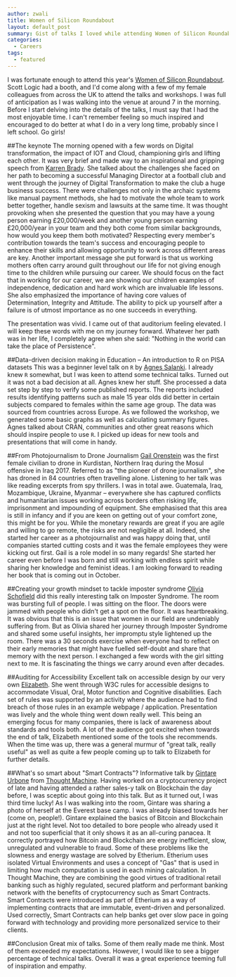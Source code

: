 ```yaml
---
author: zwali
title: Women of Silicon Roundabout
layout: default_post
summary: Gist of talks I loved while attending Women of Silicon Roundabout. The talks were a great mix on Diversity and Inclusion, Championing women, Technology and Motivation.
categories:
  - Careers
tags:
  - featured
---
```


I was fortunate enough to attend this year's [Women of Silicon Roundabout](https://www.women-in-technology.com/). Scott Logic had a booth, and I'd come along with a few of my female colleagues from across the UK to attend the talks and workshops. I was full of anticipation as I was walking into the venue at around 7 in the morning. Before I start delving into the details of the talks, I must say that I had the most enjoyable time. I can't remember feeling so much inspired and encouraged to do better at what I do in a very long time, probably since I left school. Go girls!

##The keynote
The morning opened with a few words on Digital transformation, the impact of IOT and Cloud, championing girls and lifting each other. It was very brief and made way to an inspirational and gripping speech from [Karren Brady](https://en.wikipedia.org/wiki/Karren_Brady). She talked about the challenges she faced on her path to becoming a successful Managing Director at a football club and went through the journey of Digital Transformation to make the club a huge business success. There were challenges not only in the archaic systems like manual payment methods, she had to motivate the whole team to work better together, handle sexism and lawsuits at the same time. It was thought provoking when she presented the question that you may have a young person earning £20,000/week and another young person earning £20,000/year in your team and they both come from similar backgrounds, how would you keep them both motivated? Respecting every member's contribution towards the team's success and encouraging people to enhance their skills and allowing opportunity to work across different areas are key. Another important message she put forward is that us working mothers often carry around guilt throughout our life for not giving enough time to the children while pursuing our career. We should focus on the fact that in working for our career, we are showing our children examples of independence, dedication and hard work which are invaluable life lessons. She also emphasized the importance of having core values of Determination, Integrity and Attitude.  The ability to pick up yourself after a failure is of utmost importance as no one succeeds in everything.

The presentation was vivid. I came out of that auditorium feeling elevated. I will keep these words with me on my journey forward. Whatever her path was in her life, I completely agree when she said: "Nothing in the world can take the place of Persistence".  

##Data-driven decision making in Education – An introduction to R on PISA datasets
This was a beginner level talk on `R` by [Agnes Salanki](https://twitter.com/salankia?lang=en). I already knew `R` somewhat, but I was keen to attend some technical talks. Turned out it was not a bad decision at all. Agnes knew her stuff. She processed a data set step by step to verify some published reports. The reports included results identifying patterns such as male 15 year olds did better in certain subjects compared to females within the same age group. The data was sourced from countries across Europe. As we followed the workshop, we generated some basic graphs as well as calculating summary figures. Agnes talked about CRAN, communities and other great reasons which should inspire people to use `R`. I picked up ideas for new tools and presentations that will come in handy.

##From Photojournalism to Drone Journalism
[Gail Orenstein](https://www.gailorenstein.com/) was the first female civilian to drone in Kurdistan, Northern Iraq during the Mosul offensive in Iraq 2017. Referred to as "the pioneer of drone journalism", she has droned in 84 countries often travelling alone.  Listening to her talk was like reading excerpts from spy thrillers. I was in total awe. Guatemala, Iraq, Mozambique, Ukraine, Myanmar – everywhere she has captured conflicts and humanitarian issues working across borders often risking life, imprisonment and impounding of equipment. She emphasised that this area is still in infancy and if you are keen on getting out of your comfort zone, this might be for you. While the monetary rewards are great if you are agile and willing to go remote, the risks are not negligible at all. Indeed, she started her career as a photojournalist and was happy doing that, until companies started cutting costs and it was the female employees they were kicking out first. Gail is a role model in so many regards! She started her career even before I was born and still working with endless spirit while sharing her knowledge and feminist ideas. I am looking forward to reading her book that is coming out in October.

##Creating your growth mindset to tackle imposter syndrome
[Olivia Schofield](https://www.oliviaschofield.com/) did this really interesting talk on Imposter Syndrome. The room was bursting full of people. I was sitting on the floor. The doors were jammed with people who didn't get a spot on the floor. It was heartbreaking. It was obvious that this is an issue that women in our field are undeniably suffering from. But as Olivia shared her journey through Imposter Syndrome and shared some useful insights, her impromptu style lightened up the room. There was a 30 seconds exercise when everyone had to  reflect on their early memories that might have fuelled self-doubt and share that memory with the next person. I exchanged a few words with the girl sitting next to me. It is fascinating the things we carry around even after decades.

##Auditing for Accessibility
Excellent talk on accessible design by our very own [Elizabeth](https://blog.scottlogic.com/efiennes/). She went through W3C rules for accessible designs to accommodate Visual, Oral, Motor function and Cognitive disabilities. Each set of rules was supported by an activity where the audience had to find breach of those rules in an example webpage / application. Presentation was lively and the whole thing went down really well. This being an emerging focus for many companies, there is lack of awareness about standards and tools both. A lot of the audience got excited when towards the end of talk, Elizabeth mentioned some of the tools she recommends. When the time was up, there was a general murmur of "great talk, really useful" as well as quite a few people coming up to talk to Elizabeth for further details.

##What's so smart about "Smart Contracts"? 
Informative talk by [Gintare Urbone](https://twitter.com/gintareurbone?lang=en-gb) from [Thought Machine](https://www.thoughtmachine.net/). Having worked on a cryptocurrency project of late and having attended a rather sales-y talk on Blockchain the day before, I was sceptic about going into this talk. But as it turned out, I was third time lucky! As I was walking into the room, Gintare was sharing a photo of herself at the Everest base camp. I was already biased towards her (come on, people!). Gintare explained the basics of Bitcoin and Blockchain just at the right level. Not too detailed to bore people who already used it and not too superficial that it only shows it as an all-curing panacea. It correctly portrayed how Bitcoin and Blockchain are energy inefficient, slow, unregulated and vulnerable to fraud. Some of these problems like the slowness and energy wastage are solved by Etherium. Etherium uses isolated Virtual Environments and uses a concept of "Gas" that is used in limiting how much computation is used in each mining calculation. In Thought Machine, they are combining the good virtues of traditional retail banking such as highly regulated, secured platform and performant banking network with the benefits of cryptocurrency such as Smart Contracts. Smart Contracts were introduced as part of Etherium as a way of implementing contracts that are immutable, event-driven and personalized. Used correctly, Smart Contracts can help banks get over slow pace in going forward with technology and providing more personalized service to their clients.  

##Conclusion
Great mix of talks. Some of them really made me think. Most of them exceeded my expectations. However, I would like to see a bigger percentage of technical talks. Overall it was a great experience teeming full of inspiration and empathy. 
